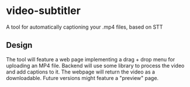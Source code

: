 # video-subtitler
A tool for automatically captioning your .mp4 files, based on STT

## Design
The tool will feature a web page implementing a drag + drop menu for uploading an MP4 file.
Backend will use some library to process the video and add captions to it.
The webpage will return the video as a downloadable. Future versions might feature a "preview" page.
